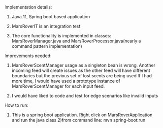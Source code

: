Implementation details:
1) Java 11, Spring boot based application

2) MarsRoverIT is an integration test

3) The core functionality is implemented in classes: MarsRoverManager.java and MarsRoverProcessor.java(nearly a command pattern implementation)



Improvements needed:

1) MarsRoverScentManager usage as a singleton bean is wrong.
Another incoming feed will create issues as the other feed will have different boundaries but the previous set of lost scents are being used
If I had more time, I would have used a prototype instance of MarsRoverScentManager for each input feed.

2) I would have liked to code and test for edge scenarios like invalid inputs



How to run:
1) This is a spring boot application. Right click on MarsRoverApplication and run the java class
2)from command line: mvn spring-boot:run
